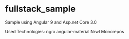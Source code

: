 # fullstack_sample
Sample using Angular 9 and Asp.net Core 3.0

Used Technologies: 
ngrx
angular-material
Nrwl Monorepos
